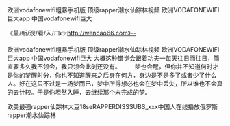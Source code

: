 欧洲vodafonewifi粗暴手机版
顶级rapper潮水仙踪林视频
欧洲VODAFONEWIFI巨大app
中国vodafonewifi巨大


《最/新/观/看/入/口👉http://wencao66.com》--

欧洲vodafonewifi粗暴手机版
顶级rapper潮水仙踪林视频
欧洲VODAFONEWIFI巨大app
中国vodafonewifi巨大
大概这种错觉会跟着功夫一每天往日而往日，简直要多久我不领会，我只领会此刻还没有。
　　梦也会醒，但你并不知道何时才是你的梦醒时分，你也不知道醒来之后身在何方，身边是不是多了或者少了什么人。好在这只不过是一场梦而已，梦中所得想必也会在梦中丢失，所以谁也不会真的去计较。于是你坦然入睡，去继续那个未完成的梦。





欧美最强rapper仙踪林大豆18seRAPPERDISSSUBS_ххх中国人在线播放俄罗斯rapper潮水仙踪林
